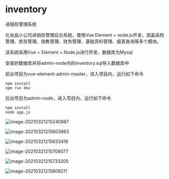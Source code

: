 # inventory
进销存管理系统

化妆品小公司进销存管理后台系统，使用Vue Element + node.js开发，涵盖采购管理、库存管理、销售管理、财务管理、基础资料管理、报表查询等多个模块。


该系统采用Vue + Element + Node.js进行开发，数据库为Mysql

安装好数据库并将admin-node内的inventory.sql导入数据库中

前台项目为vue-element-admin-master，进入项目内，运行如下命令

```
npm install
npm run dev
```

后台项目为admin-node，进入项目内，运行如下命令

```
npm install
node app.js
```


![image-20210321215240867](https://i.postimg.cc/FzFHzsQT/image-20210321215240867.png)

![image-20210321215603863](https://i.postimg.cc/tJrCxQqp/image-20210321215603863.png)

![image-20210321215633418](https://i.postimg.cc/YqsC2HDx/image-20210321215633418.png)

![image-20210321215708077](https://i.postimg.cc/T2QPSmrF/image-20210321215708077.png)

![image-20210321215733205](https://i.postimg.cc/KvzYyzfz/image-20210321215733205.png)

![image-20210321215809211](https://i.postimg.cc/9QwFrnvH/image-20210321215809211.png)
